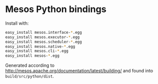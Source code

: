 # Mesos Python bindings

Install with:

```bash
easy_install mesos.interface-*.egg
easy_install mesos.executor-*.egg
easy_install mesos.scheduler-*.egg
easy_install mesos.native-*.egg
easy_install mesos.cli-*.egg
easy_install mesos-*.egg
```

Generated according to
http://mesos.apache.org/documentation/latest/building/
and found into
`build/src/python/dist`.